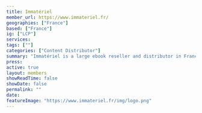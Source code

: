 ```yaml
---
title: Immatériel
member_url: https://www.immateriel.fr/
geographies: ["France"]
based: ["France"]
ig: ["LCP"] 
services: 
tags: [""]
categories: ["Content Distributor"]
summary: "Immatériel is a large ebook reseller and distributor in France. It currently distributes catalogues for more than 700 publishers."
press:
active: true
layout: members
showReadTime: false
showDate: false
permalink: ""
date: 
featureImage: "https://www.immateriel.fr/img/logo.png"
---
```

